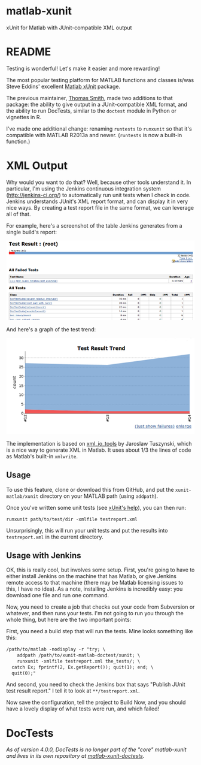 # matlab-xunit

xUnit for Matlab with JUnit-compatible XML output

# README

Testing is wonderful! Let's make it easier and more rewarding!

The most popular testing platform for MATLAB functions and classes is/was Steve Eddins' excellent [Matlab xUnit](http://www.mathworks.com/matlabcentral/fileexchange/22846-matlab-xunit-test-framework) package.

The previous maintainer, [Thomas Smith](https://github.com/tgs/), made two additions to that package: the ability to give output in a JUnit-compatible XML format, and the ability to run DocTests, similar to the ``doctest`` module in Python or vignettes in R.

I've made one additional change: renaming ``runtests`` to ``runxunit`` so that it's compatible with MATLAB R2013a and newer. (``runtests`` is now a built-in function.)

# XML Output

Why would you want to do that?  Well, because other tools understand it. In particular, I'm using the Jenkins continuous integration system (http://jenkins-ci.org/) to automatically run unit tests when I check in code. Jenkins understands JUnit's XML report format, and can display it in very nice ways. By creating a test report file in the same format, we can leverage all of that.

For example, here's a screenshot of the table Jenkins generates from a single build's report:

![Jenkins test results](doc/images/jenkins_test_results.png)

And here's a graph of the test trend:

![Jenkins trend graph](doc/images/jenkins_trend_graph.png)

The implementation is based on [xml_io_tools](http://www.mathworks.com/matlabcentral/fileexchange/12907-xmliotools) by Jaroslaw Tuszynski, which is a nice way to generate XML in Matlab. It uses about 1/3 the lines of code as Matlab's built-in ``xmlwrite``.

## Usage

To use this feature, clone or download this from GitHub, and put the ``xunit-matlab/xunit`` directory on your MATLAB path (using ``addpath``).

Once you've written some unit tests (see [xUnit's help](https://cdn.rawgit.com/psexton/matlab-xunit/master/doc/xunit_product_page.html)), you can then run:

    runxunit path/to/test/dir -xmlfile testreport.xml

Unsurprisingly, this will run your unit tests and put the results into ``testreport.xml`` in the current directory.

## Usage with Jenkins

OK, this is really cool, but involves some setup. First, you're going to have to either install Jenkins on the machine that has Matlab, or give Jenkins remote access to that machine (there may be Matlab licensing issues to this, I have no idea). As a note, installing Jenkins is incredibly easy: you download one file and run one command.

Now, you need to create a job that checks out your code from Subversion or whatever, and then runs your tests. I'm not going to run you through the whole thing, but here are the two important points:

First, you need a build step that will run the tests. Mine looks something like this:

    /path/to/matlab -nodisplay -r "try; \
        addpath /path/to/xunit-matlab-doctest/xunit; \
        runxunit -xmlfile testreport.xml the_tests/; \
      catch Ex; fprintf(2, Ex.getReport()); quit(1); end; \
      quit(0);"
  
And second, you need to check the Jenkins box that says "Publish JUnit test result report." I tell it to look at ``**/testreport.xml``.

Now save the configuration, tell the project to Build Now, and you should have a lovely display of what tests were run, and which failed!

# DocTests

_As of version 4.0.0, DocTests is no longer part of the "core" matlab-xunit and lives in its own repository at [matlab-xunit-doctests](https://github.com/psexton/matlab-xunit-doctests)._
